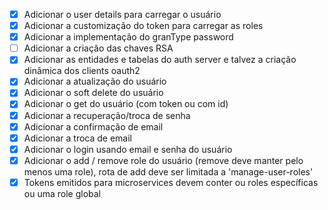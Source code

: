 - [X] Adicionar o user details para carregar o usuário
- [X] Adicionar a customização do token para carregar as roles
- [X] Adicionar a implementação do granType password
- [ ] Adicionar a criação das chaves RSA
- [X] Adicionar as entidades e tabelas do auth server e talvez a criação dinâmica dos clients oauth2
- [X] Adicionar a atualização do usuário
- [X] Adicionar o soft delete do usuário
- [X] Adicionar o get do usuário (com token ou com id)
- [X] Adicionar a recuperação/troca de senha
- [X] Adicionar a confirmação de email
- [X] Adicionar a troca de email
- [X] Adicionar o login usando email e senha do usuário
- [X] Adicionar o add / remove role do usuário (remove deve manter pelo menos uma role), rota de add deve ser limitada a 'manage-user-roles'
- [X] Tokens emitidos para microservices devem conter ou roles específicas ou uma role global